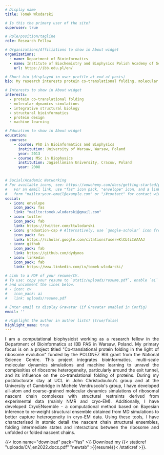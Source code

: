 ```yaml
---
# Display name
title: Tomek Włodarski

# Is this the primary user of the site?
superuser: true

# Role/position/tagline
role: Research Fellow

# Organizations/Affiliations to show in About widget
organizations:
  - name: Department of Bioinformatics
  - name: Institute of Biochemistry and Biophysics Polish Academy of Sciences
    url: https://ibb.edu.pl/en/

# Short bio (displayed in user profile at end of posts)
bio: My research interests protein co-translational folding, molecular dynamics simulations, integrative structural biology, structural bioinformatics, protein design, machine learning

# Interests to show in About widget
interests:
  - protein co-translational folding
  - molecular dynamics simulations
  - integrative structural biology
  - structural bioinformatics
  - protein design
  - machine learning

# Education to show in About widget
education:
  courses:
    - course: PhD in Bioinformatics and Biophysics
      institution: University of Warsaw, Warsaw, Poland
      year: 2013
    - course: MSc in Biophysics
      institution: Jagiellonian University, Cracow, Poland
      year: 2008


# Social/Academic Networking
# For available icons, see: https://wowchemy.com/docs/getting-started/page-builder/#icons
#   For an email link, use "fas" icon pack, "envelope" icon, and a link in the
#   form "mailto:your-email@example.com" or "/#contact" for contact widget.
social:
  - icon: envelope
    icon_pack: fas
    link: "mailto:tomek.wlodarski@gmail.com"
  - icon: twitter
    icon_pack: fab
    link: https://twitter.com/ttwlodarski
  - icon: graduation-cap # Alternatively, use `google-scholar` icon from `ai` icon pack
    icon_pack: fas
    link: https://scholar.google.com/citations?user=KlCbtiIAAAAJ
  - icon: github
    icon_pack: fab
    link: https://github.com/dydymos
  - icon: linkedin
    icon_pack: fab
    link: https://www.linkedin.com/in/tomek-wlodarski/

# Link to a PDF of your resume/CV.
# To use: copy your resume to `static/uploads/resume.pdf`, enable `ai` icons in `params.toml`,
# and uncomment the lines below.
# - icon: cv
#   icon_pack: ai
#   link: uploads/resume.pdf

# Enter email to display Gravatar (if Gravatar enabled in Config)
email: ''

# Highlight the author in author lists? (true/false)
highlight_name: true
---
```

<div style="text-align: justify;">
I am a computational biophysicist working as a research fellow in the Department of Bioinformatics at IBB PAS in Warsaw, Poland. My primary focus is on a project titled "Co-translational protein folding in the light of ribosome evolution" funded by the POLONEZ BIS grant from the National Science Centre. This project integrates bioinformatics, multi-scale molecular dynamics simulations and machine learning to unravel the complexities of ribosome heterogeneity, particularly around the exit tunnel, and its influence on the co-translational folding of proteins.
During my postdoctorate stay at UCL in John Christodoulou's group and at the University of Cambridge in Michele Vendruscolo's group, I have developed all-atom and coarse-grained molecular dynamics simulations of ribosomal nascent chain complexes with structural restraints derived from experimental data (mainly NMR and cryo-EM). Additionally, I have developed CryoENsemble - a computational method based on Bayesian inference to re-weight structural ensemble obtained from MD simulations to better capture heterogeneity in cryo-EM data. Using these tools, I have characterised in atomic detail the nascent chain structural ensembles, folding intermediate states and interactions between the ribosome and unfolded or folded nascent chains.
</div>

{{< icon name="download" pack="fas" >}} Download my {{< staticref "uploads/CV_en2022.docx.pdf" "newtab" >}}resumé{{< /staticref >}}.
